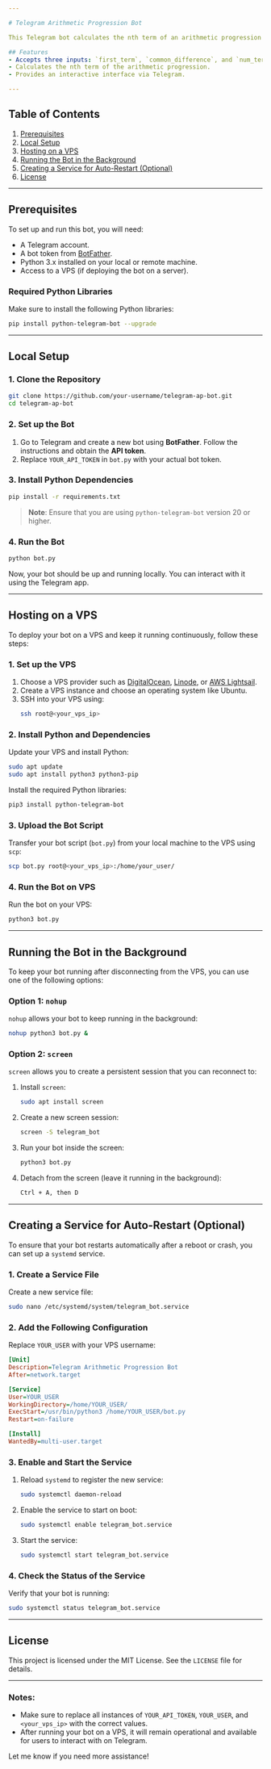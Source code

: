 ```yaml
---

# Telegram Arithmetic Progression Bot

This Telegram bot calculates the nth term of an arithmetic progression (AP) based on the values provided by the user.

## Features
- Accepts three inputs: `first_term`, `common_difference`, and `num_terms`.
- Calculates the nth term of the arithmetic progression.
- Provides an interactive interface via Telegram.

---
```


## Table of Contents
1. [Prerequisites](#prerequisites)
2. [Local Setup](#local-setup)
3. [Hosting on a VPS](#hosting-on-a-vps)
4. [Running the Bot in the Background](#running-the-bot-in-the-background)
5. [Creating a Service for Auto-Restart (Optional)](#creating-a-service-for-auto-restart-optional)
6. [License](#license)

---

## Prerequisites

To set up and run this bot, you will need:
- A Telegram account.
- A bot token from [BotFather](https://core.telegram.org/bots#botfather).
- Python 3.x installed on your local or remote machine.
- Access to a VPS (if deploying the bot on a server).

### Required Python Libraries
Make sure to install the following Python libraries:
```bash
pip install python-telegram-bot --upgrade
```

---

## Local Setup

### 1. Clone the Repository

```bash
git clone https://github.com/your-username/telegram-ap-bot.git
cd telegram-ap-bot
```

### 2. Set up the Bot

1. Go to Telegram and create a new bot using **BotFather**. Follow the instructions and obtain the **API token**.
2. Replace `YOUR_API_TOKEN` in `bot.py` with your actual bot token.

### 3. Install Python Dependencies

```bash
pip install -r requirements.txt
```

> **Note**: Ensure that you are using `python-telegram-bot` version 20 or higher.

### 4. Run the Bot

```bash
python bot.py
```

Now, your bot should be up and running locally. You can interact with it using the Telegram app.

---

## Hosting on a VPS

To deploy your bot on a VPS and keep it running continuously, follow these steps:

### 1. Set up the VPS

1. Choose a VPS provider such as [DigitalOcean](https://www.digitalocean.com/), [Linode](https://www.linode.com/), or [AWS Lightsail](https://aws.amazon.com/lightsail/).
2. Create a VPS instance and choose an operating system like Ubuntu.
3. SSH into your VPS using:
   ```bash
   ssh root@<your_vps_ip>
   ```

### 2. Install Python and Dependencies

Update your VPS and install Python:
```bash
sudo apt update
sudo apt install python3 python3-pip
```

Install the required Python libraries:
```bash
pip3 install python-telegram-bot
```

### 3. Upload the Bot Script

Transfer your bot script (`bot.py`) from your local machine to the VPS using `scp`:
```bash
scp bot.py root@<your_vps_ip>:/home/your_user/
```

### 4. Run the Bot on VPS

Run the bot on your VPS:
```bash
python3 bot.py
```

---

## Running the Bot in the Background

To keep your bot running after disconnecting from the VPS, you can use one of the following options:

### Option 1: `nohup`

`nohup` allows your bot to keep running in the background:
```bash
nohup python3 bot.py &
```

### Option 2: `screen`

`screen` allows you to create a persistent session that you can reconnect to:
1. Install `screen`:
   ```bash
   sudo apt install screen
   ```

2. Create a new screen session:
   ```bash
   screen -S telegram_bot
   ```

3. Run your bot inside the screen:
   ```bash
   python3 bot.py
   ```

4. Detach from the screen (leave it running in the background):
   ```bash
   Ctrl + A, then D
   ```

---

## Creating a Service for Auto-Restart (Optional)

To ensure that your bot restarts automatically after a reboot or crash, you can set up a `systemd` service.

### 1. Create a Service File

Create a new service file:
```bash
sudo nano /etc/systemd/system/telegram_bot.service
```

### 2. Add the Following Configuration

Replace `YOUR_USER` with your VPS username:
```ini
[Unit]
Description=Telegram Arithmetic Progression Bot
After=network.target

[Service]
User=YOUR_USER
WorkingDirectory=/home/YOUR_USER/
ExecStart=/usr/bin/python3 /home/YOUR_USER/bot.py
Restart=on-failure

[Install]
WantedBy=multi-user.target
```

### 3. Enable and Start the Service

1. Reload `systemd` to register the new service:
   ```bash
   sudo systemctl daemon-reload
   ```

2. Enable the service to start on boot:
   ```bash
   sudo systemctl enable telegram_bot.service
   ```

3. Start the service:
   ```bash
   sudo systemctl start telegram_bot.service
   ```

### 4. Check the Status of the Service

Verify that your bot is running:
```bash
sudo systemctl status telegram_bot.service
```

---

## License

This project is licensed under the MIT License. See the `LICENSE` file for details.

---

### Notes:
- Make sure to replace all instances of `YOUR_API_TOKEN`, `YOUR_USER`, and `<your_vps_ip>` with the correct values.
- After running your bot on a VPS, it will remain operational and available for users to interact with on Telegram.

Let me know if you need more assistance!
